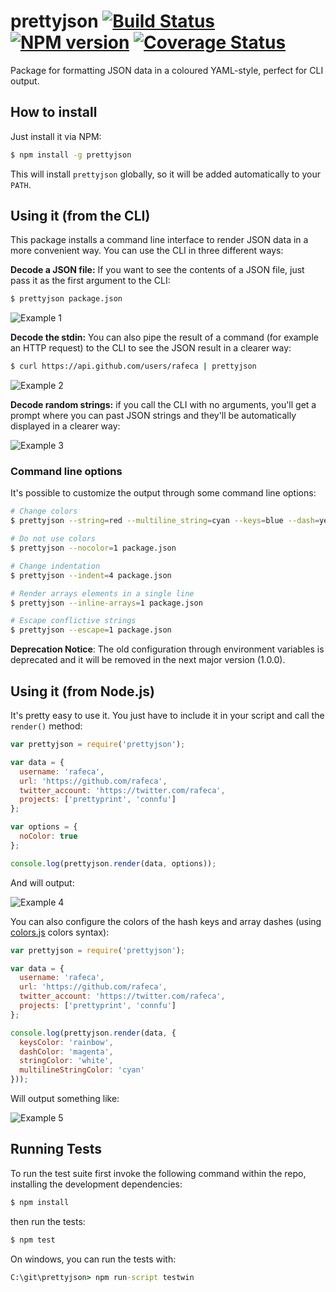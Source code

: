 # prettyjson [![Build Status](https://travis-ci.org/rafeca/prettyjson.svg)](https://travis-ci.org/rafeca/prettyjson) [![NPM version](https://badge.fury.io/js/prettyjson.svg)](https://badge.fury.io/js/prettyjson) [![Coverage Status](https://coveralls.io/repos/github/rafeca/prettyjson/badge.svg?branch=master)](https://coveralls.io/github/rafeca/prettyjson?branch=master)

Package for formatting JSON data in a coloured YAML-style, perfect for CLI output.

## How to install

Just install it via NPM:

```bash
$ npm install -g prettyjson
```

This will install `prettyjson` globally, so it will be added automatically
to your `PATH`.

## Using it (from the CLI)

This package installs a command line interface to render JSON data in a more
convenient way. You can use the CLI in three different ways:

**Decode a JSON file:** If you want to see the contents of a JSON file, just pass
it as the first argument to the CLI:

```bash
$ prettyjson package.json
```

![Example 1](https://raw.github.com/rafeca/prettyjson/master/images/example3.png)

**Decode the stdin:** You can also pipe the result of a command (for example an
HTTP request) to the CLI to see the JSON result in a clearer way:

```bash
$ curl https://api.github.com/users/rafeca | prettyjson
```

![Example 2](https://raw.github.com/rafeca/prettyjson/master/images/example4.png)

**Decode random strings:** if you call the CLI with no arguments, you'll get a
prompt where you can past JSON strings and they'll be automatically displayed in a clearer way:

![Example 3](https://raw.github.com/rafeca/prettyjson/master/images/example5.png)

### Command line options

It's possible to customize the output through some command line options:

```bash
# Change colors
$ prettyjson --string=red --multiline_string=cyan --keys=blue --dash=yellow --number=green package.json

# Do not use colors
$ prettyjson --nocolor=1 package.json

# Change indentation
$ prettyjson --indent=4 package.json

# Render arrays elements in a single line
$ prettyjson --inline-arrays=1 package.json

# Escape conflictive strings
$ prettyjson --escape=1 package.json
```

**Deprecation Notice**: The old configuration through environment variables is
deprecated and it will be removed in the next major version (1.0.0).

## Using it (from Node.js)

It's pretty easy to use it. You just have to include it in your script and call
the `render()` method:

```javascript
var prettyjson = require('prettyjson');

var data = {
  username: 'rafeca',
  url: 'https://github.com/rafeca',
  twitter_account: 'https://twitter.com/rafeca',
  projects: ['prettyprint', 'connfu']
};

var options = {
  noColor: true
};

console.log(prettyjson.render(data, options));
```

And will output:

![Example 4](https://raw.github.com/rafeca/prettyjson/master/images/example1.png)

You can also configure the colors of the hash keys and array dashes
(using [colors.js](https://github.com/Marak/colors.js) colors syntax):

```javascript
var prettyjson = require('prettyjson');

var data = {
  username: 'rafeca',
  url: 'https://github.com/rafeca',
  twitter_account: 'https://twitter.com/rafeca',
  projects: ['prettyprint', 'connfu']
};

console.log(prettyjson.render(data, {
  keysColor: 'rainbow',
  dashColor: 'magenta',
  stringColor: 'white',
  multilineStringColor: 'cyan'
}));
```

Will output something like:

![Example 5](https://raw.github.com/rafeca/prettyjson/master/images/example2.png)

## Running Tests

To run the test suite first invoke the following command within the repo,
installing the development dependencies:

```bash
$ npm install
```

then run the tests:

```bash
$ npm test
```

On windows, you can run the tests with:

```cmd
C:\git\prettyjson> npm run-script testwin
```
